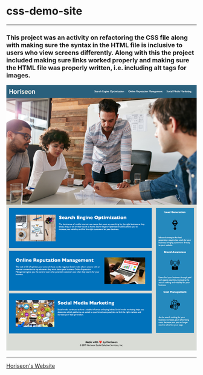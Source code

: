 # css-demo-site
***
### This project was an activity on refactoring the CSS file along with making sure the syntax in the HTML file is inclusive to users who view screens differently. Along with this the project included making sure links worked properly and making sure the HTML file was properly written, i.e. including alt tags for images. 

![The Horiseon webpage includes a navigation bar, a header image, and cards with text and images at the bottom of the page.](./assets/images/horiseon-screenshot.png)

***

[Horiseon's Website](https://kemwalsh.github.io/css-demo-site/)